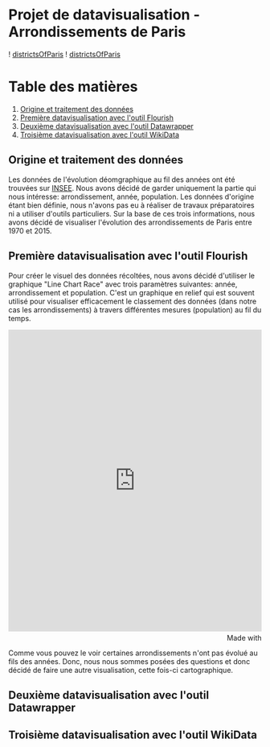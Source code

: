 # Projet de datavisualisation - Arrondissements de Paris
! [districtsOfParis](http://champagnedarling.com/wp-content/uploads/2017/08/Paris-Arondissements.jpg)
! [districtsOfParis](https://i.pinimg.com/originals/64/b4/ef/64b4efc42cb3e55dcf3230b3c4bb8956.jpg)

# Table des matières

1. [Origine et traitement des données](#OrigineEtTraitemenDesDonnées)
2. [Première datavisualisation avec l'outil Flourish](#1datavizFlourish)
3. [Deuxième datavisualisation avec l'outil Datawrapper](#2datavizDatawrapper)
4. [Troisième datavisualisation avec l'outil WikiData](#3datavizWikiData)

## Origine et traitement des données

Les données de l'évolution déomgraphique au fil des années ont été trouvées sur [INSEE](https://www.insee.fr/fr/statistiques/4515941#consulter). Nous avons décidé de garder uniquement la partie qui nous intéresse: arrondissement, année, population. Les données d'origine étant bien définie, nous n'avons pas eu à réaliser de travaux préparatoires ni a utiliser d'outils particuliers. Sur la base de ces trois informations, nous avons décidé de visualiser l'évolution des arrondissements de Paris entre 1970 et 2015.

## Première datavisualisation avec l'outil Flourish

Pour créer le visuel des données récoltées, nous avons décidé d'utiliser le graphique  "Line Chart Race" avec trois paramètres suivantes: année, arrondissement et population. C'est un graphique en relief qui est souvent utilisé pour visualiser efficacement le classement des données (dans notre cas les arrondissements) à travers différentes mesures (population) au fil du temps. 

<iframe src='https://flo.uri.sh/visualisation/4874798/embed' title='Interactive or visual content' frameborder='0' scrolling='no' style='width:100%;height:600px;'></iframe><div style='width:100%!;margin-top:4px!important;text-align:right!important;'><a class='flourish-credit' href='https://public.flourish.studio/visualisation/4874798/?utm_source=embed&utm_campaign=visualisation/4874798' target='_top' style='text-decoration:none!important'><img alt='Made with Flourish' src='https://public.flourish.studio/resources/made_with_flourish.svg' style='width:105px!important;height:16px!important;border:none!important;margin:0!important;'> </a></div>

Comme vous pouvez le voir certaines arrondissements n'ont pas évolué au fils des années. Donc, nous nous sommes posées des questions et donc décidé de faire une autre visualisation, cette fois-ci cartographique.

## Deuxième datavisualisation avec l'outil Datawrapper

## Troisième datavisualisation avec l'outil WikiData


